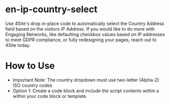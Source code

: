 # en-ip-country-select
Use 4Site's drop in-place code to automatically select the Country Address field based on the visitors IP Address. If you would like to do more with Engaging Networks, like defaulting checkbox values based on IP addresses to meet GDPR compliance, or fully redesigning your pages, reach out to 4Site today.

# How to Use
* Important Note: The country dropdown must use two-letter (Alpha-2) ISO country codes
* Option 1: Create a code block and include the script contents within a <script> tag.  Then place that code block in any page containing a country selection field.
* Option 2: Edit your page template and include teh script contents within a <script> tag.  Assign that template to any page containing a country selection field.
* Option 3: Include <script src="https://cdn.jsdelivr.net/gh/4site-interactive-studios/en-ip-country-select/en-ip-country-select.js" async></script> within your code block or template.
